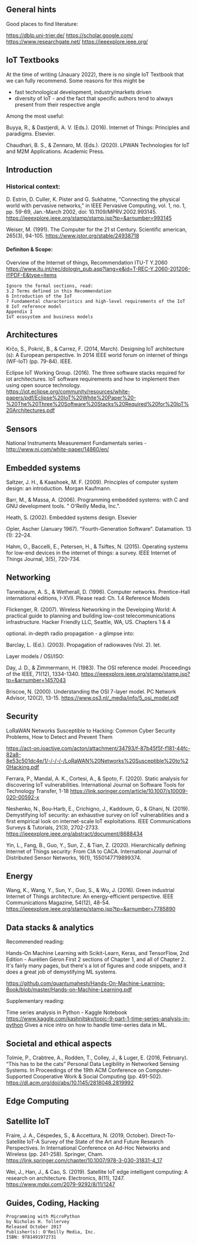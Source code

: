 ## General hints

Good places to find literature:

https://dblp.uni-trier.de/
https://scholar.google.com/
https://www.researchgate.net/
https://ieeexplore.ieee.org/

## IoT Textbooks

At the time of writing (Jnauary 2022), there is no single IoT Textbook that we can fully recommend. 
Some  reasons for this might be
  - fast technological development, industry/markets driven
  - diversity of IoT - and the fact that specific authors tend to always present from their respective angle

Among the most useful:

Buyya, R., & Dastjerdi, A. V. (Eds.). (2016). Internet of Things: Principles and paradigms. Elsevier.

Chaudhari, B. S., & Zennaro, M. (Eds.). (2020). LPWAN Technologies for IoT and M2M Applications. Academic Press.

## Introduction

### Historical context:

D. Estrin, D. Culler, K. Pister and G. Sukhatme, "Connecting the physical world with pervasive networks," in IEEE Pervasive Computing, vol. 1, no. 1, pp. 59-69, Jan.-March 2002, doi: 10.1109/MPRV.2002.993145.
https://ieeexplore.ieee.org/stamp/stamp.jsp?tp=&arnumber=993145

Weiser, M. (1991). The Computer for the 21 st Century. Scientific american, 265(3), 94-105.
https://www.jstor.org/stable/24938718 

#### Definiton & Scope:

Overview of the Internet of things, Recommendation ITU-T Y.2060
https://www.itu.int/rec/dologin_pub.asp?lang=e&id=T-REC-Y.2060-201206-I!!PDF-E&type=items
```
Ignore the formal sections, read:
3.2 Terms defined in this Recommendation
6 Introduction of the IoT
7 Fundamental characteristics and high-level requirements of the IoT
8 IoT reference model
Appendix I
IoT ecosystem and business models
```


## Architectures

Krčo, S., Pokrić, B., & Carrez, F. (2014, March). Designing IoT architecture (s): A European perspective. In 2014 IEEE world forum on internet of things (WF-IoT) (pp. 79-84). IEEE.

Eclipse IoT Working Group. (2016). The three software stacks required for iot architectures. IoT software requirements and how to implement then using open source technology.
https://iot.eclipse.org/community/resources/white-papers/pdf/Eclipse%20IoT%20White%20Paper%20-%20The%20Three%20Software%20Stacks%20Required%20for%20IoT%20Architectures.pdf

## Sensors

National Instruments Measurement Fundamentals series - http://www.ni.com/white-paper/14860/en/

## Embedded systems

Saltzer, J. H., & Kaashoek, M. F. (2009). Principles of computer system design: an introduction. Morgan Kaufmann.

Barr, M., & Massa, A. (2006). Programming embedded systems: with C and GNU development tools. " O'Reilly Media, Inc.".

Heath, S. (2002). Embedded systems design. Elsevier

Opler, Ascher (January 1967). "Fourth-Generation Software". Datamation. 13 (1): 22–24.

Hahm, O., Baccelli, E., Petersen, H., & Tsiftes, N. (2015). 
Operating systems for low-end devices in the internet of things: a survey. 
IEEE Internet of Things Journal, 3(5), 720-734.

## Networking


Tanenbaum, A. S., & Wetherall, D. (1996). Computer networks. Prentice-Hall international editions, I-XVII.
Please read: Ch. 1.4 Reference Models

Flickenger, R. (2007). Wireless Networking in the Developing World: A practical guide to planning and building low-cost telecommunications infrastructure. Hacker Friendly LLC, Seattle, WA, US.
Chapters 1 & 4

optional. in-depth radio propagation - a glimpse into:

Barclay, L. (Ed.). (2003). Propagation of radiowaves (Vol. 2). Iet.


Layer models / OSI/ISO:


Day, J. D., & Zimmermann, H. (1983). The OSI reference model. Proceedings of the IEEE, 71(12), 1334-1340.
https://ieeexplore.ieee.org/stamp/stamp.jsp?tp=&arnumber=1457043

Briscoe, N. (2000). Understanding the OSI 7-layer model. PC Network Advisor, 120(2), 13-15.
https://www.os3.nl/_media/info/5_osi_model.pdf

## Security

LoRaWAN Networks Susceptible to Hacking: Common Cyber Security Problems, How to Detect and Prevent Them

https://act-on.ioactive.com/acton/attachment/34793/f-87b45f5f-f181-44fc-82a8-8e53c501dc4e/1/-/-/-/-/LoRaWAN%20Networks%20Susceptible%20to%20Hacking.pdf

Ferrara, P., Mandal, A. K., Cortesi, A., & Spoto, F. (2020). Static analysis for discovering IoT vulnerabilities. International Journal on Software Tools for Technology Transfer, 1-18
https://link.springer.com/article/10.1007/s10009-020-00592-x

Neshenko, N., Bou-Harb, E., Crichigno, J., Kaddoum, G., & Ghani, N. (2019). Demystifying IoT security: an exhaustive survey on IoT vulnerabilities and a first empirical look on internet-scale IoT exploitations. IEEE Communications Surveys & Tutorials, 21(3), 2702-2733.
https://ieeexplore.ieee.org/abstract/document/8688434

Yin, L., Fang, B., Guo, Y., Sun, Z., & Tian, Z. (2020). Hierarchically defining Internet of Things security: From CIA to CACA. International Journal of Distributed Sensor Networks, 16(1), 1550147719899374.


## Energy

Wang, K., Wang, Y., Sun, Y., Guo, S., & Wu, J. (2016). Green industrial Internet of Things architecture: An energy-efficient perspective. IEEE Communications Magazine, 54(12), 48-54.
https://ieeexplore.ieee.org/stamp/stamp.jsp?tp=&arnumber=7785890


## Data stacks & analytics

Recommended reading:

Hands-On Machine Learning with Scikit-Learn, Keras, and TensorFlow, 2nd Edition - Aurélien Géron
First 2 sections of Chapter 1, and all of Chapter 2.
It's fairly many pages, but there's a lot of figures and code snippets, and it does a great job of demystifying ML systems.

https://github.com/quantumahesh/Hands-On-Machine-Learning-Book/blob/master/Hands-on-Machine-Learning.pdf

Supplementary reading:

Time series analysis in Python - Kaggle Notebook
https://www.kaggle.com/kashnitsky/topic-9-part-1-time-series-analysis-in-python
Gives a nice intro on how to handle time-series data in ML.


## Societal and ethical aspects

Tolmie, P., Crabtree, A., Rodden, T., Colley, J., & Luger, E. (2016, February). “This has to be the cats” Personal Data Legibility in Networked Sensing Systems. In Proceedings of the 19th ACM Conference on Computer-Supported Cooperative Work & Social Computing (pp. 491-502).
https://dl.acm.org/doi/abs/10.1145/2818048.2819992

## Edge Computing

## Satellite IoT

Fraire, J. A., Céspedes, S., & Accettura, N. (2019, October). Direct-To-Satellite IoT-A Survey of the State of the Art and Future Research Perspectives. In International Conference on Ad-Hoc Networks and Wireless (pp. 241-258). Springer, Cham.
https://link.springer.com/chapter/10.1007/978-3-030-31831-4_17

Wei, J., Han, J., & Cao, S. (2019). Satellite IoT edge intelligent computing: A research on architecture. Electronics, 8(11), 1247.
https://www.mdpi.com/2079-9292/8/11/1247

## Guides, Coding, Hacking

```
Programming with MicroPython
by Nicholas H. Tollervey
Released October 2017
Publisher(s): O'Reilly Media, Inc.
ISBN: 9781491972731
```


